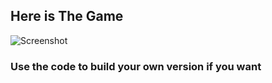 ## Here is The Game
![Screenshot](othr/gameZombie.gif)

### Use the code to build your own version if you want
